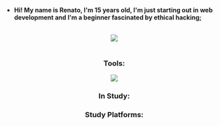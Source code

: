 - **Hi! My name is Renato, I'm 15 years old, I'm just starting out in web development and I'm a beginner fascinated by ethical hacking;**
<br>
<div align="center">
  <img src="https://github-readme-stats.vercel.app/api/top-langs/?username=renatinnsx&layout=compact&theme=dark&border_color=000000"/>
</div>
<br>
<div style="display: inline_block" align="center">
  <h3>Tools:</h3>
    <img src="https://img.shields.io/badge/Visual%20Studio%20Code-0078d7.svg?style=for-the-badge&logo=visual-studio-code&logoColor=white"/>
  <h3>In Study:</h3>
  <h3>Study Platforms:</h3>
</div>
